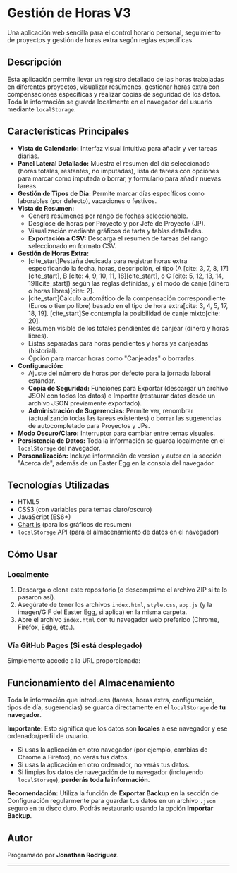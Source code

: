 # Gestión de Horas V3

Una aplicación web sencilla para el control horario personal, seguimiento de proyectos y gestión de horas extra según reglas específicas.

## Descripción

Esta aplicación permite llevar un registro detallado de las horas trabajadas en diferentes proyectos, visualizar resúmenes, gestionar horas extra con compensaciones específicas y realizar copias de seguridad de los datos. Toda la información se guarda localmente en el navegador del usuario mediante `localStorage`.

## Características Principales

* **Vista de Calendario:** Interfaz visual intuitiva para añadir y ver tareas diarias.
* **Panel Lateral Detallado:** Muestra el resumen del día seleccionado (horas totales, restantes, no imputadas), lista de tareas con opciones para marcar como imputada o borrar, y formulario para añadir nuevas tareas.
* **Gestión de Tipos de Día:** Permite marcar días específicos como laborables (por defecto), vacaciones o festivos.
* **Vista de Resumen:**
    * Genera resúmenes por rango de fechas seleccionable.
    * Desglose de horas por Proyecto y por Jefe de Proyecto (JP).
    * Visualización mediante gráficos de tarta y tablas detalladas.
    * **Exportación a CSV:** Descarga el resumen de tareas del rango seleccionado en formato CSV.
* **Gestión de Horas Extra:**
    * [cite_start]Pestaña dedicada para registrar horas extra especificando la fecha, horas, descripción, el tipo (A [cite: 3, 7, 8, 17][cite_start], B [cite: 4, 9, 10, 11, 18][cite_start], o C [cite: 5, 12, 13, 14, 19][cite_start]) según las reglas definidas, y el modo de canje (dinero o horas libres)[cite: 2].
    * [cite_start]Cálculo automático de la compensación correspondiente (Euros o tiempo libre) basado en el tipo de hora extra[cite: 3, 4, 5, 17, 18, 19]. [cite_start]Se contempla la posibilidad de canje mixto[cite: 20].
    * Resumen visible de los totales pendientes de canjear (dinero y horas libres).
    * Listas separadas para horas pendientes y horas ya canjeadas (historial).
    * Opción para marcar horas como "Canjeadas" o borrarlas.
* **Configuración:**
    * Ajuste del número de horas por defecto para la jornada laboral estándar.
    * **Copia de Seguridad:** Funciones para Exportar (descargar un archivo JSON con todos los datos) e Importar (restaurar datos desde un archivo JSON previamente exportado).
    * **Administración de Sugerencias:** Permite ver, renombrar (actualizando todas las tareas existentes) o borrar las sugerencias de autocompletado para Proyectos y JPs.
* **Modo Oscuro/Claro:** Interruptor para cambiar entre temas visuales.
* **Persistencia de Datos:** Toda la información se guarda localmente en el `localStorage` del navegador.
* **Personalización:** Incluye información de versión y autor en la sección "Acerca de", además de un Easter Egg en la consola del navegador.

## Tecnologías Utilizadas

* HTML5
* CSS3 (con variables para temas claro/oscuro)
* JavaScript (ES6+)
* [Chart.js](https://www.chartjs.org/) (para los gráficos de resumen)
* `localStorage` API (para el almacenamiento de datos en el navegador)

## Cómo Usar

### Localmente

1.  Descarga o clona este repositorio (o descomprime el archivo ZIP si te lo pasaron así).
2.  Asegúrate de tener los archivos `index.html`, `style.css`, `app.js` (y la imagen/GIF del Easter Egg, si aplica) en la misma carpeta.
3.  Abre el archivo `index.html` con tu navegador web preferido (Chrome, Firefox, Edge, etc.).

### Vía GitHub Pages (Si está desplegado)

Simplemente accede a la URL proporcionada:


## Funcionamiento del Almacenamiento

Toda la información que introduces (tareas, horas extra, configuración, tipos de día, sugerencias) se guarda directamente en el `localStorage` de **tu navegador**.

**Importante:** Esto significa que los datos son **locales** a ese navegador y ese ordenador/perfil de usuario.
* Si usas la aplicación en otro navegador (por ejemplo, cambias de Chrome a Firefox), no verás tus datos.
* Si usas la aplicación en otro ordenador, no verás tus datos.
* Si limpias los datos de navegación de tu navegador (incluyendo `localStorage`), **perderás toda la información**.

**Recomendación:** Utiliza la función de **Exportar Backup** en la sección de Configuración regularmente para guardar tus datos en un archivo `.json` seguro en tu disco duro. Podrás restaurarlo usando la opción **Importar Backup**.

## Autor

Programado por **Jonathan Rodriguez**.

---

